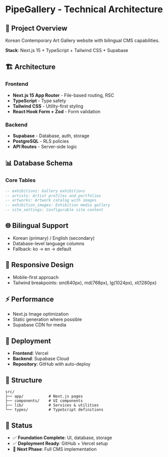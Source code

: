 # PipeGallery - Technical Architecture

## 🎯 Project Overview
Korean Contemporary Art Gallery website with bilingual CMS capabilities.

**Stack**: Next.js 15 + TypeScript + Tailwind CSS + Supabase

## 🏗️ Architecture

### Frontend
- **Next.js 15 App Router** - File-based routing, RSC
- **TypeScript** - Type safety
- **Tailwind CSS** - Utility-first styling  
- **React Hook Form + Zod** - Form validation

### Backend
- **Supabase** - Database, auth, storage
- **PostgreSQL** - RLS policies
- **API Routes** - Server-side logic

## 📊 Database Schema

### Core Tables
```sql
-- exhibitions: Gallery exhibitions
-- artists: Artist profiles and portfolios  
-- artworks: Artwork catalog with images
-- exhibition_images: Exhibition media gallery
-- site_settings: Configurable site content
```

## 🌐 Bilingual Support
- Korean (primary) / English (secondary)
- Database-level language columns
- Fallback: ko → en → default

## 📱 Responsive Design
- Mobile-first approach
- Tailwind breakpoints: sm(640px), md(768px), lg(1024px), xl(1280px)

## ⚡ Performance 
- Next.js Image optimization
- Static generation where possible
- Supabase CDN for media

## 🚀 Deployment
- **Frontend**: Vercel
- **Backend**: Supabase Cloud
- **Repository**: GitHub with auto-deploy

## 📁 Structure
```
src/
├── app/           # Next.js pages
├── components/    # UI components
├── lib/           # Services & utilities
└── types/         # TypeScript definitions
```

## 🎯 Status
- ✅ **Foundation Complete**: UI, database, storage
- ✅ **Deployment Ready**: GitHub + Vercel setup
- 🚧 **Next Phase**: Full CMS implementation